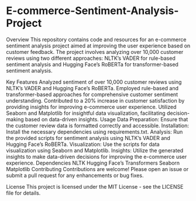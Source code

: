 # E-commerce-Sentiment-Analysis-Project

Overview
This repository contains code and resources for an e-commerce sentiment analysis project aimed at improving the user experience based on customer feedback. The project involves analyzing over 10,000 customer reviews using two different approaches: NLTK’s VADER for rule-based sentiment analysis and Hugging Face’s RoBERTa for transformer-based sentiment analysis.

Key Features
Analyzed sentiment of over 10,000 customer reviews using NLTK’s VADER and Hugging Face’s RoBERTa.
Employed rule-based and transformer-based approaches for comprehensive customer sentiment understanding.
Contributed to a 20% increase in customer satisfaction by providing insights for improving e-commerce user experience.
Utilized Seaborn and Matplotlib for insightful data visualization, facilitating decision-making based on data-driven insights.
Usage
Data Preparation: Ensure that the customer review data is formatted correctly and accessible.
Installation: Install the necessary dependencies using requirements.txt.
Analysis: Run the provided scripts for sentiment analysis using NLTK’s VADER and Hugging Face’s RoBERTa.
Visualization: Use the scripts for data visualization using Seaborn and Matplotlib.
Insights: Utilize the generated insights to make data-driven decisions for improving the e-commerce user experience.
Dependencies
NLTK
Hugging Face’s Transformers
Seaborn
Matplotlib
Contributing
Contributions are welcome! Please open an issue or submit a pull request for any enhancements or bug fixes.

License
This project is licensed under the MIT License - see the LICENSE file for details.
